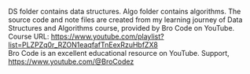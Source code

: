 DS folder contains data structures. Algo folder contains algorithms. 
The source code and note files are created from my learning journey of Data Structures and Algorithms course, provided by Bro Code on YouTube.
Course URL: https://www.youtube.com/playlist?list=PLZPZq0r_RZON1eaqfafTnEexRzuHbfZX8 \
Bro Code is an excellent educational resource on YouTube. Support, https://www.youtube.com/@BroCodez
